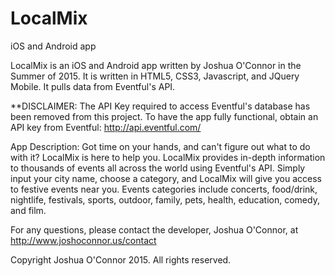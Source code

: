 # LocalMix
iOS and Android app

LocalMix is an iOS and Android app written by Joshua O'Connor in the Summer of 2015.  It is written in HTML5, CSS3, Javascript, and JQuery Mobile.  It pulls data from Eventful's API.

**DISCLAIMER:  The API Key required to access Eventful's database has been removed from this project.  To have the app fully functional, obtain an API key from Eventful:  http://api.eventful.com/

App Description:
Got time on your hands, and can't figure out what to do with it? LocalMix is here to help you. LocalMix provides in-depth information to thousands of events all across the world using Eventful's API. Simply input your city name, choose a category, and LocalMix will give you access to festive events near you. Events categories include concerts, food/drink, nightlife, festivals, sports, outdoor, family, pets, health, education, comedy, and film.

For any questions, please contact the developer, Joshua O'Connor, at http://www.joshoconnor.us/contact

Copyright Joshua O'Connor 2015.  All rights reserved.
